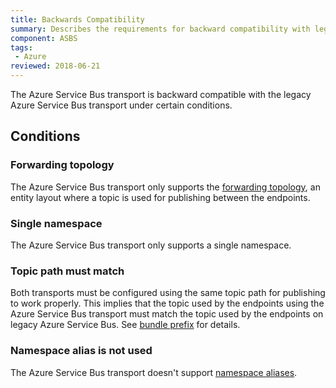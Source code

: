 ```yaml
---
title: Backwards Compatibility
summary: Describes the requirements for backward compatibility with legacy Azure Service Bus
component: ASBS
tags:
 - Azure
reviewed: 2018-06-21
---
```


The Azure Service Bus transport is backward compatible with the legacy Azure Service Bus transport under certain conditions.

## Conditions

### Forwarding topology

The Azure Service Bus transport only supports the [forwarding topology](/transports/azure-service-bus/legacy/topologies.md#versions-7-and-above-forwarding-topology), an entity layout where a topic is used for publishing between the endpoints.

### Single namespace

The Azure Service Bus transport only supports a single namespace.

### Topic path must match

Both transports must be configured using the same topic path for publishing to work properly. This implies that the topic used by the endpoints using the Azure Service Bus transport must match the topic used by the endpoints on legacy Azure Service Bus. See [bundle prefix](/transports/azure-service-bus/legacy/configuration/full.md#configuring-the-topology-forwarding-topology) for details.

### Namespace alias is not used

The Azure Service Bus transport doesn't support [namespace aliases](/transports/azure-service-bus/legacy/securing-connection-strings.md).
